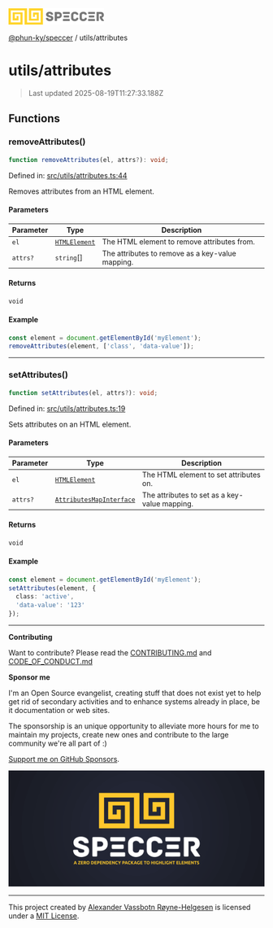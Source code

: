 <div><img alt="SPECCER logo" src="https://raw.githubusercontent.com/phun-ky/speccer/main/public/logo-speccer-horizontal-colored-package.svg?raw=true" style="max-height:32px;"/></div>

[@phun-ky/speccer](../README.md) / utils/attributes

# utils/attributes

> Last updated 2025-08-19T11:27:33.188Z

## Functions

### removeAttributes()

```ts
function removeAttributes(el, attrs?): void;
```

Defined in:
[src/utils/attributes.ts:44](https://github.com/phun-ky/speccer/blob/main/src/utils/attributes.ts#L44)

Removes attributes from an HTML element.

#### Parameters

| Parameter | Type                                                                    | Description                                      |
| --------- | ----------------------------------------------------------------------- | ------------------------------------------------ |
| `el`      | [`HTMLElement`](https://developer.mozilla.org/docs/Web/API/HTMLElement) | The HTML element to remove attributes from.      |
| `attrs?`  | `string`\[]                                                             | The attributes to remove as a key-value mapping. |

#### Returns

`void`

#### Example

```ts
const element = document.getElementById('myElement');
removeAttributes(element, ['class', 'data-value']);
```

---

### setAttributes()

```ts
function setAttributes(el, attrs?): void;
```

Defined in:
[src/utils/attributes.ts:19](https://github.com/phun-ky/speccer/blob/main/src/utils/attributes.ts#L19)

Sets attributes on an HTML element.

#### Parameters

| Parameter | Type                                                                                 | Description                                   |
| --------- | ------------------------------------------------------------------------------------ | --------------------------------------------- |
| `el`      | [`HTMLElement`](https://developer.mozilla.org/docs/Web/API/HTMLElement)              | The HTML element to set attributes on.        |
| `attrs?`  | [`AttributesMapInterface`](../types/interfaces/attributes.md#attributesmapinterface) | The attributes to set as a key-value mapping. |

#### Returns

`void`

#### Example

```ts
const element = document.getElementById('myElement');
setAttributes(element, {
  class: 'active',
  'data-value': '123'
});
```

---

**Contributing**

Want to contribute? Please read the
[CONTRIBUTING.md](https://github.com/phun-ky/speccer/blob/main/CONTRIBUTING.md)
and
[CODE_OF_CONDUCT.md](https://github.com/phun-ky/speccer/blob/main/CODE_OF_CONDUCT.md)

**Sponsor me**

I'm an Open Source evangelist, creating stuff that does not exist yet to help
get rid of secondary activities and to enhance systems already in place, be it
documentation or web sites.

The sponsorship is an unique opportunity to alleviate more hours for me to
maintain my projects, create new ones and contribute to the large community
we're all part of :)

[Support me on GitHub Sponsors](https://github.com/sponsors/phun-ky).

![Speccer banner, with logo and slogan: A zero dependency package to annotate or highlight elements](https://github.com/phun-ky/speccer/blob/main/public/speccer-banner.png?raw=true)

---

This project created by [Alexander Vassbotn Røyne-Helgesen](http://phun-ky.net)
is licensed under a [MIT License](https://choosealicense.com/licenses/mit/).
